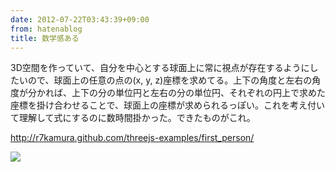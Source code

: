 ```yaml
---
date: 2012-07-22T03:43:39+09:00
from: hatenablog
title: 数学感ある
---
```


<p>3D空間を作っていて、自分を中心とする球面上に常に視点が存在するようにしたいので、球面上の任意の点の(x, y, z)座標を求めてる。上下の角度と左右の角度が分かれば、上下の分の単位円と左右の分の単位円、それぞれの円上で求めた座標を掛け合わせることで、球面上の座標が求められるっぽい。これを考え付いて理解して式にするのに数時間掛かった。できたものがこれ。</p><p><a href="http://r7kamura.github.com/threejs-examples/first_person/">http://r7kamura.github.com/threejs-examples/first_person/</a></p><p><img src="http://dl.dropbox.com/u/5978869/image/20120722_033922.png"></p>

